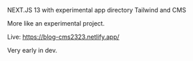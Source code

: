 NEXT.JS 13 with experimental app directory Tailwind and CMS

More like an experimental project.

Live: https://blog-cms2323.netlify.app/

Very early in dev.
